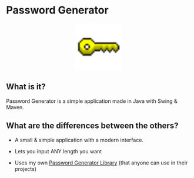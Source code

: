 # Password Generator

<p align="center"><img width="128" height="128" src="https://raw.githubusercontent.com/Hedreon/PasswordGenerator/main/src/main/resources/icon.png"></p>

## What is it?

Password Generator is a simple application made in Java with Swing & Maven.

## What are the differences between the others?

- A small & simple application with a modern interface.

- Lets you input ANY length you want

- Uses my own [Password Generator Library](https://github.com/Hedreon/PasswordGenerator/tree/main/src/main/java/com/hedreon/passwordgenerator/lib) (that anyone can use in their projects)
